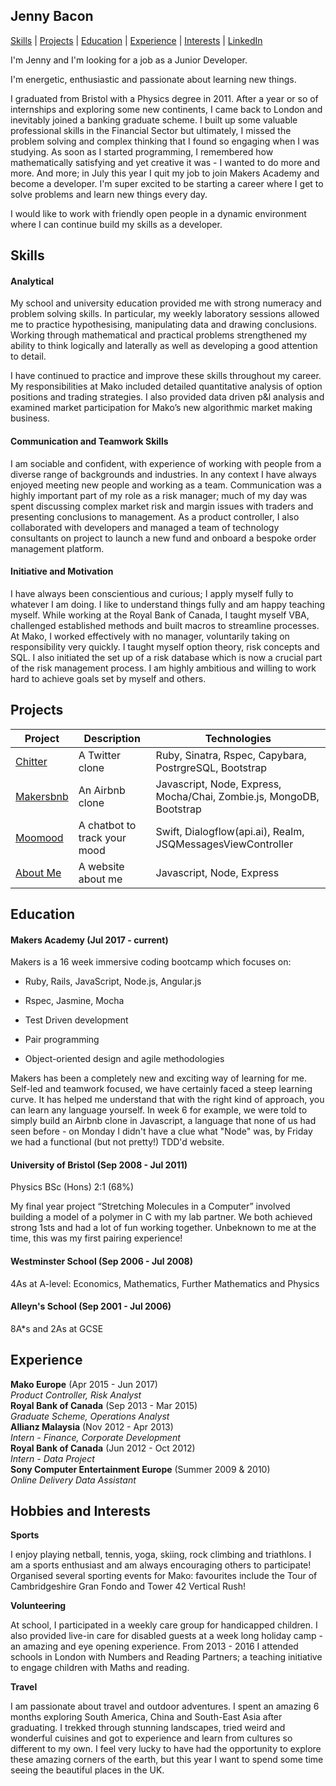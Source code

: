 ## Jenny Bacon
[Skills](#skills) | [Projects](#projects) | [Education](##education) | [Experience](#experience) | [Interests](#interests) |  [LinkedIn](https://www.linkedin.com/in/jennifer-bacon-932b1b53/=nav_responsive_tab_profile)

I'm Jenny and I'm looking for a job as a Junior Developer.

I'm energetic, enthusiastic and passionate about learning new things.

I graduated from Bristol with a Physics degree in 2011. After a year or so of internships and exploring some new continents, I came back to London and inevitably joined a banking graduate scheme. I built up some valuable professional skills in the Financial Sector but ultimately, I missed the problem solving and complex thinking that I found so engaging when I was studying. As soon as I started programming, I remembered how mathematically satisfying and yet creative it was - I wanted to do more and more. And more; in July this year I quit my job to join Makers Academy and become a developer. I'm super excited to be starting a career where I get to solve problems and learn new things every day.

I would like to work with friendly open people in a dynamic environment where I can continue build my skills as a developer.

## Skills

#### Analytical


My school and university education provided me with strong numeracy and problem solving skills. In particular, my weekly laboratory sessions allowed me to practice hypothesising, manipulating data and drawing conclusions. Working through mathematical and practical problems strengthened my ability to think logically and laterally as well as developing a good attention to detail.

I have continued to practice and improve these skills throughout my career. My responsibilities at Mako included detailed quantitative analysis of option positions and trading strategies. I also provided data driven p&l analysis and examined market participation for Mako’s new algorithmic market making business.


#### Communication and Teamwork Skills

I am sociable and confident, with experience of working with people from a diverse range of backgrounds and industries. In any context I have always enjoyed meeting new people and working as a team. Communication was a highly important part of my role as a risk manager; much of my day was spent discussing complex market risk and margin issues with traders and presenting conclusions to management. As a product controller, I also collaborated with developers and managed a team of technology consultants on project to launch a new fund and onboard a bespoke order management platform.

#### Initiative and Motivation

I have always been conscientious and curious; I apply myself fully to whatever I am doing. I like to understand things fully and am happy teaching myself. While working at the Royal Bank of Canada, I taught myself VBA, challenged established methods and built macros to streamline processes. At Mako, I worked effectively with no manager, voluntarily taking on responsibility very quickly. I taught myself option theory, risk concepts and SQL. I also initiated the set up of a risk database which is now a crucial part of the risk management process. I am highly ambitious and willing to work hard to achieve goals set by myself and others.

## Projects

| Project  | Description | Technologies |
| ------------- | ------------- | ------------- |
| <a href="https://chitter-challenge-jb.herokuapp.com/peeps">Chitter</a> | A Twitter clone  | Ruby, Sinatra, Rspec, Capybara, PostrgreSQL, Bootstrap |
| <a href="https://github.com/jenniferbacon01/DrPJsMakersBnB">Makersbnb</a> | An Airbnb clone  | Javascript, Node, Express, Mocha/Chai, Zombie.js, MongoDB, Bootstrap |
| <a href="https://github.com/jenniferbacon01/moomood">Moomood</a> | A chatbot to track your mood | Swift, Dialogflow(api.ai), Realm, JSQMessagesViewController |
| <a href="https://about-me-jb.herokuapp.com/">About Me</a> | A website about me  | Javascript, Node, Express |

## Education

#### Makers Academy (Jul 2017 - current)

Makers is a 16 week immersive coding bootcamp which focuses on:

- Ruby, Rails, JavaScript, Node.js, Angular.js

- Rspec, Jasmine, Mocha

- Test Driven development

- Pair programming

- Object-oriented design and agile methodologies

Makers has been a completely new and exciting way of learning for me. Self-led and teamwork focused, we have certainly faced a steep learning curve. It has helped me understand that with the right kind of approach, you can learn any language yourself. In week 6 for example, we were told to simply build an Airbnb clone in Javascript, a language that none of us had seen before - on Monday I didn't have a clue what "Node" was, by Friday we had a functional (but not pretty!) TDD'd website.

#### University of Bristol (Sep 2008 - Jul 2011)

Physics BSc (Hons) 2:1 (68%)

My final year project “Stretching Molecules in a Computer” involved building a model of a polymer in C with my lab partner. We both achieved strong 1sts and had a lot of fun working together.  Unbeknown to me at the time, this was my first pairing experience!

#### Westminster School (Sep 2006 - Jul 2008)

4As at A-level: Economics, Mathematics, Further Mathematics and Physics

#### Alleyn's School (Sep 2001 - Jul 2006)

8A*s and 2As at GCSE

## Experience

**Mako Europe** (Apr 2015 - Jun 2017)    
*Product Controller, Risk Analyst*  
**Royal Bank of Canada** (Sep 2013 - Mar 2015)   
*Graduate Scheme, Operations Analyst*  
**Allianz Malaysia** (Nov 2012 - Apr 2013)    
*Intern - Finance, Corporate Development*  
**Royal Bank of Canada** (Jun 2012 - Oct 2012)    
*Intern - Data Project*  
**Sony Computer Entertainment Europe** (Summer 2009 & 2010)    
*Online Delivery Data Assistant*

## Hobbies and Interests

**Sports**

I enjoy playing netball, tennis, yoga, skiing, rock climbing and triathlons. I am a sports enthusiast and am always encouraging others to participate! Organised several sporting events for Mako: favourites include the Tour of Cambridgeshire Gran Fondo and Tower 42 Vertical Rush!

**Volunteering**

At school, I participated in a weekly care group for handicapped children. I also provided live-in care for disabled guests at a week long holiday camp - an amazing and eye opening experience. From 2013 - 2016 I attended schools in London with Numbers and Reading Partners; a teaching initiative to engage children with Maths and reading.

**Travel**

I am passionate about travel and outdoor adventures. I spent an amazing 6 months exploring South America, China and South-East Asia after graduating. I trekked through stunning landscapes, tried weird and wonderful cuisines and got to experience and learn from cultures so different to my own. I feel very lucky to have had the opportunity to explore these amazing corners of the earth, but this year I want to spend some time seeing the beautiful places in the UK.
